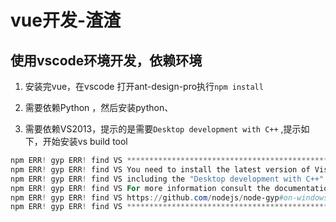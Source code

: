 # vue开发-渣渣

## 使用vscode环境开发，依赖环境

1. 安装完vue，在vscode 打开ant-design-pro执行`npm install`

2. 需要依赖Python ，然后安装python、

3. 需要依赖VS2013，提示的是需要`Desktop development with C++` ,提示如下，开始安装vs build tool

```powershell
npm ERR! gyp ERR! find VS **************************************************************
npm ERR! gyp ERR! find VS You need to install the latest version of Visual Studio
npm ERR! gyp ERR! find VS including the "Desktop development with C++" workload.
npm ERR! gyp ERR! find VS For more information consult the documentation at:
npm ERR! gyp ERR! find VS https://github.com/nodejs/node-gyp#on-windows
npm ERR! gyp ERR! find VS **************************************************************
```


